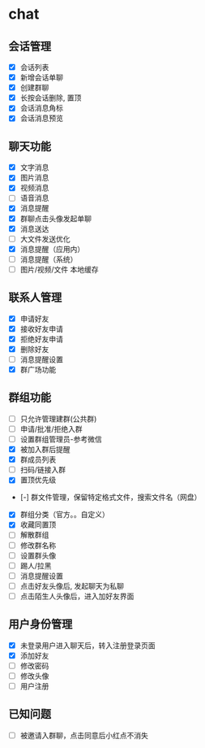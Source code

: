 # chat

## 会话管理
- [x] 会话列表
- [x] 新增会话单聊
- [x] 创建群聊
- [x] 长按会话删除, 置顶
- [x] 会话消息角标
- [x] 会话消息预览

## 聊天功能
- [x] 文字消息
- [x] 图片消息
- [x] 视频消息
- [ ] 语音消息
- [x] 消息提醒
- [x] 群聊点击头像发起单聊
- [x] 消息送达
- [ ] 大文件发送优化
- [x] 消息提醒（应用内）
- [ ] 消息提醒（系统）
- [ ] 图片/视频/文件 本地缓存

## 联系人管理
- [x] 申请好友
- [x] 接收好友申请
- [x] 拒绝好友申请
- [x] 删除好友
- [ ] 消息提醒设置
- [x] 群广场功能

## 群组功能
- [ ] 只允许管理建群(公共群)
- [ ] 申请/批准/拒绝入群
- [ ] 设置群组管理员-参考微信
- [x] 被加入群后提醒
- [x] 群成员列表
- [ ] 扫码/链接入群
- [x] 置顶优先级 
- [-] 群文件管理，保留特定格式文件，搜索文件名（网盘）
- [x] 群组分类（官方。。自定义）
- [x] 收藏同置顶
- [ ] 解散群组
- [ ] 修改群名称
- [ ] 设置群头像
- [ ] 踢人/拉黑
- [ ] 消息提醒设置
- [ ] 点击好友头像后, 发起聊天为私聊
- [ ] 点击陌生人头像后，进入加好友界面

## 用户身份管理
- [x] 未登录用户进入聊天后，转入注册登录页面
- [x] 添加好友
- [ ] 修改密码
- [ ] 修改头像
- [ ] 用户注册

## 已知问题
- [ ] 被邀请入群聊，点击同意后小红点不消失